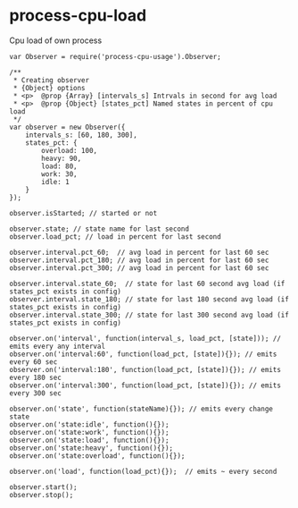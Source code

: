 # process-cpu-load 

Cpu load of own process

    var Observer = require('process-cpu-usage').Observer;
    
    /**
     * Creating observer
     * {Object} options
     * <p>  @prop {Array} [intervals_s] Intrvals in second for avg load
     * <p>  @prop {Object} [states_pct] Named states in percent of cpu load
     */
    var observer = new Observer({
        intervals_s: [60, 180, 300],
        states_pct: {
            overload: 100,
            heavy: 90,
            load: 80,
            work: 30,
            idle: 1
        }
    });
    
    observer.isStarted; // started or not
    
    observer.state; // state name for last second
    observer.load_pct; // load in percent for last second
    
    observer.interval.pct_60;  // avg load in percent for last 60 sec
    observer.interval.pct_180; // avg load in percent for last 60 sec
    observer.interval.pct_300; // avg load in percent for last 60 sec
    
    observer.interval.state_60;  // state for last 60 second avg load (if states_pct exists in config)
    observer.interval.state_180; // state for last 180 second avg load (if states_pct exists in config)
    observer.interval.state_300; // state for last 300 second avg load (if states_pct exists in config)
    
    observer.on('interval', function(interval_s, load_pct, [state])); // emits every any interval
    observer.on('interval:60', function(load_pct, [state]){}); // emits every 60 sec
    observer.on('interval:180', function(load_pct, [state]){}); // emits every 180 sec
    observer.on('interval:300', function(load_pct, [state]){}); // emits every 300 sec
    
    observer.on('state', function(stateName){}); // emits every change state
    observer.on('state:idle', function(){});
    observer.on('state:work', function(){});
    observer.on('state:load', function(){});
    observer.on('state:heavy', function(){});
    observer.on('state:overload', function(){});
    
    observer.on('load', function(load_pct){});  // emits ~ every second
    
    observer.start();
    observer.stop();
    
    




